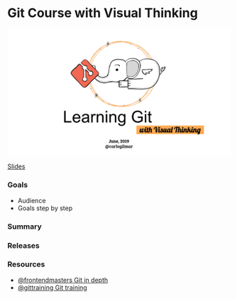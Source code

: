 # Git Course with Visual Thinking

![](course.png)

[Slides](https://drive.google.com/drive/folders/1mOsxll7Kuyx7oQ-oxfMV0kgplu-Ge00X?usp=sharing) 

### Goals
  - Audience
  - Goals step by step

### Summary

### Releases

### Resources

- [@frontendmasters Git in depth](https://frontendmasters.com/courses/git-in-depth/)
- [@gittraining Git training](http://git.training/courses/)
